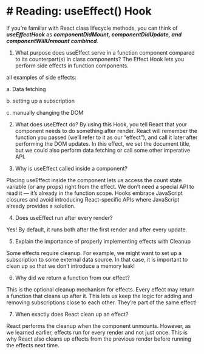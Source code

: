 # # Reading: useEffect() Hook

If you’re familiar with React class lifecycle methods, you can think of ***useEffectHook***  as ***componentDidMount, componentDidUpdate, and componentWillUnmount combined***.

1.	What purpose does useEffect serve in a function component compared to its counterpart(s) in class components?
The Effect Hook lets you perform side effects in function components.

all examples of side effects:

a.	Data fetching

b.	setting up a subscription

c.	manually changing the DOM


2.	What does useEffect do?
 By using this Hook, you tell React that your component needs to do something after render. React will remember the function you passed (we’ll refer to it as our “effect”), and call it later after performing the DOM updates. In this effect, we set the document title, but we could also perform data fetching or call some other imperative API.

3.	Why is useEffect called inside a component?

Placing useEffect inside the component lets us access the count state variable (or any props) right from the effect. We don’t need a special API to read it — it’s already in the function scope. Hooks embrace JavaScript closures and avoid introducing React-specific APIs where JavaScript already provides a solution.

4.	Does useEffect run after every render? 

Yes! By default, it runs both after the first render and after every update. 

5.	Explain the importance of properly implementing effects with Cleanup

Some effects require cleanup. For example, we might want to set up a subscription to some external data source. In that case, it is important to clean up so that we don’t introduce a memory leak!

6.	Why did we return a function from our effect? 

This is the optional cleanup mechanism for effects. Every effect may return a function that cleans up after it. This lets us keep the logic for adding and removing subscriptions close to each other. They’re part of the same effect!

7.	When exactly does React clean up an effect? 

React performs the cleanup when the component unmounts. However, as we learned earlier, effects run for every render and not just once. This is why React also cleans up effects from the previous render before running the effects next time.

